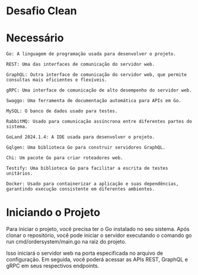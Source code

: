 # Desafio Clean

# Necessário

    Go: A linguagem de programação usada para desenvolver o projeto.

    REST: Uma das interfaces de comunicação do servidor web.

    GraphQL: Outra interface de comunicação do servidor web, que permite consultas mais eficientes e flexíveis.

    gRPC: Uma interface de comunicação de alto desempenho do servidor web.

    Swaggo: Uma ferramenta de documentação automática para APIs em Go.

    MySQL: O banco de dados usado para testes.

    RabbitMQ: Usado para comunicação assíncrona entre diferentes partes do sistema.

    GoLand 2024.1.4: A IDE usada para desenvolver o projeto.

    Gqlgen: Uma biblioteca Go para construir servidores GraphQL.

    Chi: Um pacote Go para criar roteadores web.

    Testify: Uma biblioteca Go para facilitar a escrita de testes unitários.

    Docker: Usado para containerizar a aplicação e suas dependências, garantindo execução consistente em diferentes ambientes.

# Iniciando o Projeto

Para iniciar o projeto, você precisa ter o Go instalado no seu sistema. Após clonar o repositório, você pode iniciar o servidor executando o comando go run cmd/ordersystem/main.go na raiz do projeto.

Isso iniciará o servidor web na porta especificada no arquivo de configuração. Em seguida, você poderá acessar as APIs REST, GraphQL e gRPC em seus respectivos endpoints.

